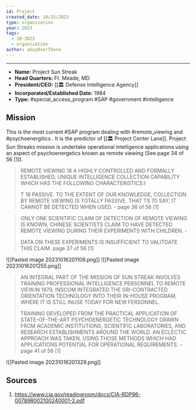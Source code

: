 ```yaml
---
id: Project
created_date: 10/15/2023
type: organization
year: 2023
tags:
  - 10-2023
  - organization
author: aGuyOverThere
---
```


----


- **Name:** Project Sun Streak
- **Head Quarters:** Ft. Meade, MD
- **President/CEO:** [[🏛️ Defense Intelligence Agency]]
- **Incorporated/Established Date:** 1984
- **Type:** #special_access_program #SAP #government #intelligence 
## Mission

This is the most current #SAP program dealing with #remote_viewing and #psychoenergitics . It is the predictor of [[🏛️ Project Center Lane]]. Project Sun Streaks mission is undertake operational intelligence applications using an aspect of psychoenergetics known as remote viewing (See page 34 of 56 [1]).

>REMOTE VIEWING 18 A HIGHLY CONTROLLED AND FORMALLY ESTABLISHED, UNIQUE INTELLIGENCE COLLECTION CAPABILITY WHICH HAS THE FOLLOWING CHARACTERISTICS:I
>
>T 18 PASSIVE. TO THE EXTENT OF OUR KNOWLEDGE, COLLECTION BY REMOTE VIEWING IS TOTALLY PASSIVE. THAT TS 70 SAY, IT CANNOT BE DETECTED WHEN USED. - page 36 of 56 [1]

>ONLY ONE SCIENTIFIC CLAIM OF DETECTION OF REMOTE VIEWING IS KNOWN, CHINESE SCIENTISTS CLAIM TO HAVE DETECTED REMOTE VIEWING DURING THEIR EXPERIMENTS WITH CHILDREN. -
>
>DATA ON THESE EXPERIMENTS IS INSUFFICIENT TO VALITDATE THIS CLAIM. page 37 of 56 [1]

![[Pasted image 20231016201109.png]]
![[Pasted image 20231016201255.png]]

>AN INTEGRAL PART OF THE MISSION OF SUN STREAK INVOLVES TRAINING PROFESSIONAL INTELLIGENCE PERSONNEL TO REMOTE VIEW.IN 1979, INSCOM INTEGRATED THE SRI-CONTRACTED ORIENTATION TECHNOLOGY INTO THEIR IN-HOUSE PROGRAM, WHERE IT IS STILL INUSE TODAY FOR NEW FERSONNEL.
>
>TRAINING DEVELOPED FROM THE PRACTICAL APPLICATION OF STATE-OF-THE-ART PSYCHOENERGETIC TECHNOLOGY DRAWN FROM ACADEMIC INSTITUTIONS, SCIENTIFIC LABORATORIES, AND RESEARCH ESTABLISHMENTS AROUND THE WORLD. AN ECLECTIC APPROACH WAS TAKEN, USING THOSE METHODS WHICH HAD APPLICATIONS POTENTIAL FOR OPERATIONAL REQUIREMENTS. - page 41 of 56 [1]

![[Pasted image 20231016201329.png]]
## Sources

1. https://www.cia.gov/readingroom/docs/CIA-RDP96-00789R002100240001-2.pdf

